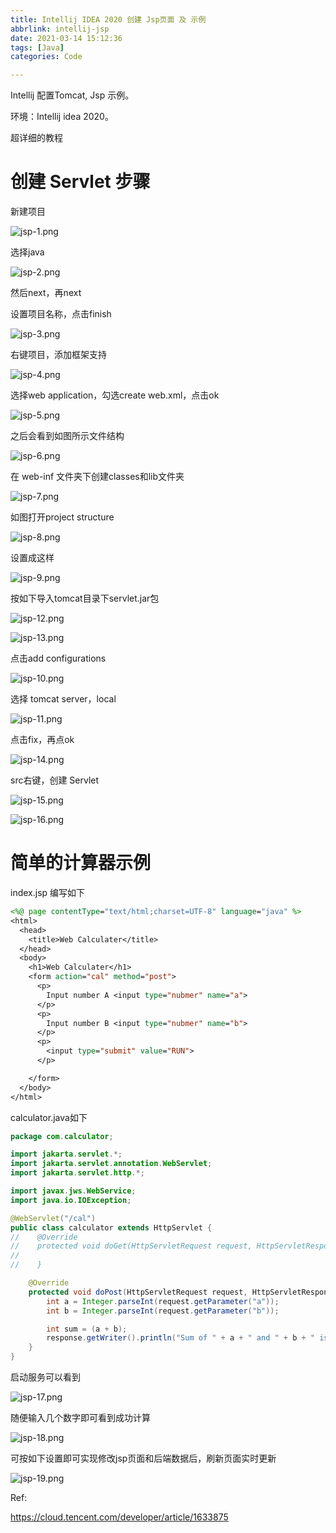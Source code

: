```yaml
---
title: Intellij IDEA 2020 创建 Jsp页面 及 示例
abbrlink: intellij-jsp
date: 2021-03-14 15:12:36
tags: [Java]
categories: Code

---
```


Intellij 配置Tomcat, Jsp 示例。

<!--more-->

环境：Intellij idea 2020。

超详细的教程

# 创建 Servlet 步骤

新建项目

![jsp-1.png](https://i.loli.net/2021/03/28/wdCpDyb638HKsLZ.png)

选择java

![jsp-2.png](https://i.loli.net/2021/03/28/t23VulinA6ZpmzX.png)

然后next，再next

设置项目名称，点击finish

![jsp-3.png](https://i.loli.net/2021/03/28/laoENin8Ug4rFRX.png)

右键项目，添加框架支持

![jsp-4.png](https://i.loli.net/2021/03/28/jktEu5cKVYNTDes.png)

选择web application，勾选create web.xml，点击ok

![jsp-5.png](https://i.loli.net/2021/03/28/CPxYmL2bdjXZJye.png)

之后会看到如图所示文件结构

![jsp-6.png](https://i.loli.net/2021/03/28/QKJwhGUm5Axtzcl.png)

在 web-inf 文件夹下创建classes和lib文件夹

![jsp-7.png](https://i.loli.net/2021/03/28/Jvo9XQ6VyRM57Dt.png)

如图打开project structure

![jsp-8.png](https://i.loli.net/2021/03/28/J4YamtFLR6W1ncv.png)

设置成这样

![jsp-9.png](https://i.loli.net/2021/03/28/1KmpCgsLiMoBwEx.png)

按如下导入tomcat目录下servlet.jar包

![jsp-12.png](https://i.loli.net/2021/03/28/ztkxJXAHdKTuoL6.png)

![jsp-13.png](https://i.loli.net/2021/03/28/dS3AmNihlzHsDBG.png)

点击add configurations

![jsp-10.png](https://i.loli.net/2021/03/28/71WYdAIDOS8XbLR.png)

选择 tomcat server，local

![jsp-11.png](https://i.loli.net/2021/03/28/nPhgme5D3oXONCf.png)

点击fix，再点ok

![jsp-14.png](https://i.loli.net/2021/03/28/rmRiQaS74VWp15K.png)

src右键，创建 Servlet

![jsp-15.png](https://i.loli.net/2021/03/28/aTnDtO8YbZUELVs.png)

![jsp-16.png](https://i.loli.net/2021/03/28/v4MKgTcqukr8p1O.png)

# 简单的计算器示例

index.jsp 编写如下

```jsp
<%@ page contentType="text/html;charset=UTF-8" language="java" %>
<html>
  <head>
    <title>Web Calculater</title>
  </head>
  <body>
    <h1>Web Calculater</h1>
    <form action="cal" method="post">
      <p>
        Input number A <input type="nubmer" name="a">
      </p>
      <p>
        Input number B <input type="nubmer" name="b">
      </p>
      <p>
        <input type="submit" value="RUN">
      </p>

    </form>
  </body>
</html>
```

calculator.java如下

```java
package com.calculator;

import jakarta.servlet.*;
import jakarta.servlet.annotation.WebServlet;
import jakarta.servlet.http.*;

import javax.jws.WebService;
import java.io.IOException;

@WebServlet("/cal")
public class calculator extends HttpServlet {
//    @Override
//    protected void doGet(HttpServletRequest request, HttpServletResponse response) throws ServletException, IOException {
//
//    }

    @Override
    protected void doPost(HttpServletRequest request, HttpServletResponse response) throws ServletException, IOException {
        int a = Integer.parseInt(request.getParameter("a"));
        int b = Integer.parseInt(request.getParameter("b"));

        int sum = (a + b);
        response.getWriter().println("Sum of " + a + " and " + b + " is " + sum);
    }
}
```

启动服务可以看到

![jsp-17.png](https://i.loli.net/2021/03/28/XnrwhQagS4tTZAe.png)

随便输入几个数字即可看到成功计算

![jsp-18.png](https://i.loli.net/2021/03/28/gPS5zwDxResI9Kp.png)

可按如下设置即可实现修改jsp页面和后端数据后，刷新页面实时更新

![jsp-19.png](https://i.loli.net/2021/03/28/V6PQox7UYHZaDqg.png)

Ref:

https://cloud.tencent.com/developer/article/1633875